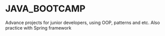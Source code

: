 # JAVA_BOOTCAMP
Advance projects for junior developers, using OOP, patterns and etc. Also practice with Spring framework

